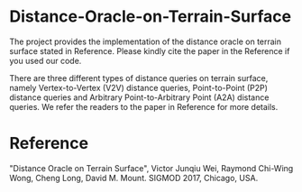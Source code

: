 # Distance-Oracle-on-Terrain-Surface

The project provides the implementation of the distance oracle on terrain surface stated in Reference. Please kindly cite the paper in the Reference if you used our code. 

There are three different types of distance queries on terrain surface, namely Vertex-to-Vertex (V2V) distance queries, Point-to-Point (P2P) distance queries and Arbitrary Point-to-Arbitrary Point (A2A) distance queries. We refer the readers to the paper in Reference for more details. 

# Reference

"Distance Oracle on Terrain Surface", Victor Junqiu Wei, Raymond Chi-Wing Wong, Cheng Long, David M. Mount. SIGMOD 2017, Chicago, USA.
